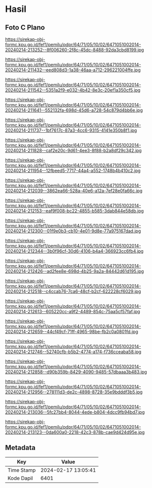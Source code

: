 # Hasil

## Foto C Plano

https://sirekap-obj-formc.kpu.go.id/fef1/pemilu/pdpr/64/71/05/10/02/6471051002014-20240214-213252--8f006260-2f8c-45dc-8488-92da3cbd8199.jpg

https://sirekap-obj-formc.kpu.go.id/fef1/pemilu/pdpr/64/71/05/10/02/6471051002014-20240214-211432--eed808d3-1a38-46aa-a712-296221004ffe.jpg

https://sirekap-obj-formc.kpu.go.id/fef1/pemilu/pdpr/64/71/05/10/02/6471051002014-20240214-211542--5351a2f9-e032-4b42-8e3c-20ef1a350cf5.jpg

https://sirekap-obj-formc.kpu.go.id/fef1/pemilu/pdpr/64/71/05/10/02/6471051002014-20240214-211641--552132fa-698d-45d6-a728-54c879d4bb6e.jpg

https://sirekap-obj-formc.kpu.go.id/fef1/pemilu/pdpr/64/71/05/10/02/6471051002014-20240214-211737--1bf7617c-87a3-4cc6-9315-4141e350b8f1.jpg

https://sirekap-obj-formc.kpu.go.id/fef1/pemilu/pdpr/64/71/05/10/02/6471051002014-20240214-211828--caf2e20c-9d61-4ee3-8f88-b2a8df29c342.jpg

https://sirekap-obj-formc.kpu.go.id/fef1/pemilu/pdpr/64/71/05/10/02/6471051002014-20240214-211954--12fbeed5-7717-44a4-a552-1748b4b410c2.jpg

https://sirekap-obj-formc.kpu.go.id/fef1/pemilu/pdpr/64/71/05/10/02/6471051002014-20240214-212039--3862ea66-528a-40e6-a12a-7ef28e0fa66c.jpg

https://sirekap-obj-formc.kpu.go.id/fef1/pemilu/pdpr/64/71/05/10/02/6471051002014-20240214-212153--eaf9f008-bc22-4855-b585-3dab844e58db.jpg

https://sirekap-obj-formc.kpu.go.id/fef1/pemilu/pdpr/64/71/05/10/02/6471051002014-20240214-212300--01f9e0b3-cb10-4e01-9d8e-77a975167dad.jpg

https://sirekap-obj-formc.kpu.go.id/fef1/pemilu/pdpr/64/71/05/10/02/6471051002014-20240214-212344--3b0f96cf-30d6-4106-b4a4-366923cc6fb4.jpg

https://sirekap-obj-formc.kpu.go.id/fef1/pemilu/pdpr/64/71/05/10/02/6471051002014-20240214-212426--ad2fee8e-698d-4b25-9a2a-84442d61d195.jpg

https://sirekap-obj-formc.kpu.go.id/fef1/pemilu/pdpr/64/71/05/10/02/6471051002014-20240214-212518--c4ccab76-7ca6-48cf-b2cf-622228cf6029.jpg

https://sirekap-obj-formc.kpu.go.id/fef1/pemilu/pdpr/64/71/05/10/02/6471051002014-20240214-212613--605220cc-a9f2-4489-854c-75aa5cf57faf.jpg

https://sirekap-obj-formc.kpu.go.id/fef1/pemilu/pdpr/64/71/05/10/02/6471051002014-20240214-212659--44cf49cf-71ff-4965-98be-fb2c0a0801fd.jpg

https://sirekap-obj-formc.kpu.go.id/fef1/pemilu/pdpr/64/71/05/10/02/6471051002014-20240214-212746--52740cfb-b5b2-4774-a174-f736cceaba58.jpg

https://sirekap-obj-formc.kpu.go.id/fef1/pemilu/pdpr/64/71/05/10/02/6471051002014-20240214-212858--d90b359b-8429-4090-9485-57dbaaa3b483.jpg

https://sirekap-obj-formc.kpu.go.id/fef1/pemilu/pdpr/64/71/05/10/02/6471051002014-20240214-212956--278111d3-de2c-4898-8728-35e9bdddf3b5.jpg

https://sirekap-obj-formc.kpu.go.id/fef1/pemilu/pdpr/64/71/05/10/02/6471051002014-20240214-213036--5fc27bb4-8044-4ede-b804-4dcc9fb94bd7.jpg

https://sirekap-obj-formc.kpu.go.id/fef1/pemilu/pdpr/64/71/05/10/02/6471051002014-20240214-213123--0da600a0-2218-42c3-878b-cae9d424d95e.jpg


## Metadata

| Key        | Value               |
| ---------- | ------------------- |
| Time Stamp | 2024-02-17 13:05:41 |
| Kode Dapil | 6401                |



